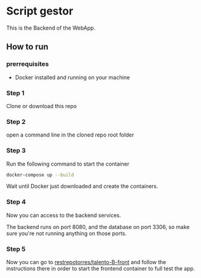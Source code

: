 # Script gestor
This is the Backend of the WebApp. 

## How to run
### prerrequisites
* Docker installed and running on your machine

### Step 1
Clone or download this repo

### Step 2
open a command line in the cloned repo root folder

### Step 3
Run the following command to start the container

```bash
docker-compose up --build
```
Wait until Docker just downloaded and create the containers.

### Step 4
Now you can access to the backend services.

The backend runs on port 8080, and the database on port 3306, 
so make sure you're not running anything on those ports.
### Step 5
Now you can go to [restrepotorres/talento-B-front](https://github.com/RestrepoTorres/talento-B-front)
and follow the instructions  there in order to start the frontend container to full test the app.
